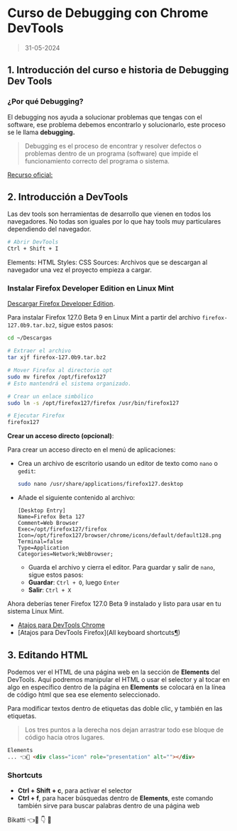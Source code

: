 # Curso de Debugging con Chrome DevTools

> 31-05-2024

## 1. Introducción del curso e historia de Debugging Dev Tools

### ¿Por qué Debugging?

El debugging nos ayuda a solucionar problemas que tengas con el software, ese problema debemos encontrarlo y solucionarlo, este proceso se le llama **debugging.**

> Debugging es el proceso de encontrar y resolver defectos o problemas dentro de un programa (software) que impide el funcionamiento correcto del programa o sistema.

[Recurso oficial:](https://developers.google.com/web/tools/chrome-devtools)

## 2. Introducción a DevTools

Las dev tools son herramientas de desarrollo que vienen en todos los navegadores. No todas son iguales por lo que hay tools muy particulares dependiendo del navegador.

```bash
# Abrir DevTools
Ctrl + Shift + I
```

Elements: HTML
Styles: CSS
Sources: Archivos que se descargan al navegador una vez el proyecto empieza a cargar.

### Instalar Firefox Developer Edition en Linux Mint

[Descargar Firefox Developer Edition](https://www.mozilla.org/en-US/firefox/developer/).

Para instalar Firefox 127.0 Beta 9 en Linux Mint a partir del archivo `firefox-127.0b9.tar.bz2`, sigue estos pasos:

```bash
cd ~/Descargas

# Extraer el archivo
tar xjf firefox-127.0b9.tar.bz2

# Mover Firefox al directorio opt
sudo mv firefox /opt/firefox127
# Esto mantendrá el sistema organizado.

# Crear un enlace simbólico
sudo ln -s /opt/firefox127/firefox /usr/bin/firefox127

# Ejecutar Firefox
firefox127
```

**Crear un acceso directo (opcional)**:

Para crear un acceso directo en el menú de aplicaciones:

- Crea un archivo de escritorio usando un editor de texto como `nano` o `gedit`:
	```bash
	sudo nano /usr/share/applications/firefox127.desktop
	```

- Añade el siguiente contenido al archivo:
     ```plaintext
     [Desktop Entry]
     Name=Firefox Beta 127
     Comment=Web Browser
     Exec=/opt/firefox127/firefox
     Icon=/opt/firefox127/browser/chrome/icons/default/default128.png
     Terminal=false
     Type=Application
     Categories=Network;WebBrowser;
     ```

   - Guarda el archivo y cierra el editor. Para guardar y salir de `nano`, sigue estos pasos:
	- **Guardar**: `Ctrl + O`, luego `Enter`
	- **Salir**: `Ctrl + X`

Ahora deberías tener Firefox 127.0 Beta 9 instalado y listo para usar en tu sistema Linux Mint.

- [Atajos para DevTools Chrome](https://developers.google.com/web/tools/chrome-devtools/shortcuts)
- [Atajos para DevTools Firefox](All keyboard shortcuts[¶](https://firefox-source-docs.mozilla.org/devtools-user/keyboard_shortcuts/index.html#all-keyboard-shortcuts "Link to this heading"))

## 3. Editando HTML

Podemos ver el HTML de una página web en la sección de **Elements** del DevTools. Aquí podremos manipular el HTML o usar el selector y al tocar en algo en específico dentro de la página en **Elements** se colocará en la línea de código html que sea ese elemento seleccionado.

Para modificar textos dentro de etiquetas das doble clic, y también en las etiquetas. 

> Los tres puntos a la derecha nos dejan arrastrar todo ese bloque de código hacia otros lugares.

```html
Elements
... 👈👀 <div class="icon" role="presentation" alt=""></div>
```

### Shortcuts

- **Ctrl + Shift + c**, para activar el selector
- **Ctrl + f**, para hacer búsquedas dentro de **Elements**, este comando también sirve para buscar palabras dentro de una página web


Bikatti
👈👀
👇
📌